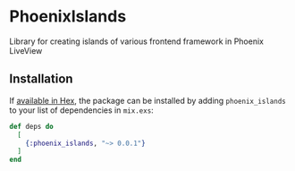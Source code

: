 # PhoenixIslands

Library for creating islands of various frontend framework in Phoenix LiveView

## Installation

If [available in Hex](https://hex.pm/docs/publish), the package can be installed
by adding `phoenix_islands` to your list of dependencies in `mix.exs`:

```elixir
def deps do
  [
    {:phoenix_islands, "~> 0.0.1"}
  ]
end
```
